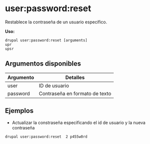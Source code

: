 # user:password:reset
Restablece la contraseña de un usuario específico.

**Uso:**
```
drupal user:password:reset [arguments]
upr
upsr
```

## Argumentos disponibles
Argumento | Detalles
---------|-------------
user | ID de usuario
password | Contraseña en formato de texto

## Ejemplos
* Actualizar la constraseña especificando el id de usuario y la nueva contraseña
```
drupal user:password:reset  2 p455w0rd
```
